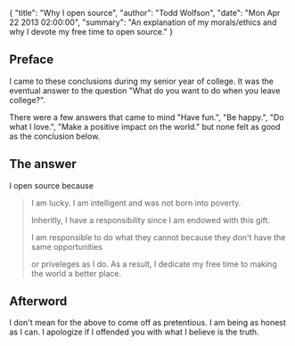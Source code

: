 {
  "title": "Why I open source",
  "author": "Todd Wolfson",
  "date": "Mon Apr 22 2013 02:00:00",
  "summary": "An explanation of my morals/ethics and why I devote my free time to open source."
}

## Preface
I came to these conclusions during my senior year of college. It was the eventual answer to the question "What do you want to do when you leave college?".

There were a few answers that came to mind "Have fun.", "Be happy.", "Do what I love.", "Make a positive impact on the world." but none felt as good as the conclusion below.

## The answer

I open source because

> I am lucky. I am intelligent and was not born into poverty.
>
> Inheritly, I have a responsibility since I am endowed with this gift.
>
> I am responsible to do what they cannot because they don't have the same opportunities
>
> or priveleges as I do. As a result, I dedicate my free time to making the world a better place.

## Afterword

I don't mean for the above to come off as pretentious. I am being as honest as I can. I apologize if I offended you with what I believe is the truth.